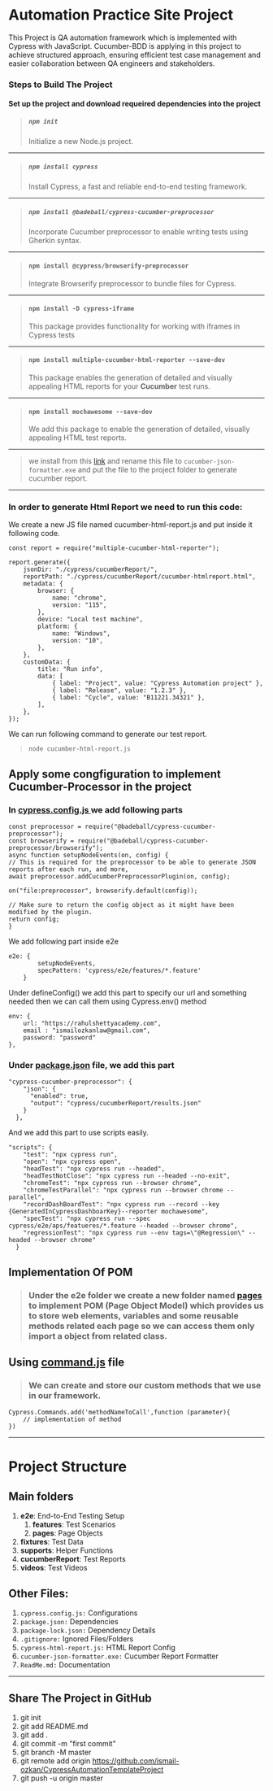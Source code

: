 # Automation Practice Site Project

This Project is QA automation framework which is implemented with Cypress with JavaScript. Cucumber-BDD is applying in
this project to achieve structured approach, ensuring efficient test case management and easier collaboration between QA
engineers and stakeholders.

### Steps to Build The Project

#### Set up the project and download requeired dependencies into the project

> ##### `npm init `
> Initialize a new Node.js project.
---
> ##### `npm install cypress`
> Install Cypress, a fast and reliable end-to-end testing framework.
---
> ##### `npm install @badeball/cypress-cucumber-preprocessor`
> Incorporate Cucumber preprocessor to enable writing tests using Gherkin syntax.
---
> #### `npm install @cypress/browserify-preprocessor`
> Integrate Browserify preprocessor to bundle files for Cypress.
---
> #### `npm install -D cypress-iframe`
> This package provides functionality for working with iframes in Cypress tests
---
> #### `npm install multiple-cucumber-html-reporter --save-dev`
> This package enables the generation of detailed and visually appealing HTML reports for your **Cucumber** test runs.
---
> #### `npm install mochawesome --save-dev`
> We add this package to enable the generation of detailed, visually appealing HTML test reports.
---
> we install from this [link](https://github.com/cucumber/json-formatter/releases) and rename this file
> to `cucumber-json-formatter.exe` and put the file to the project folder to generate cucumber report.
---

### In order to generate Html Report we need to run this code:

We create a new JS file named cucumber-html-report.js and put inside it following code.

```
const report = require("multiple-cucumber-html-reporter");

report.generate({
    jsonDir: "./cypress/cucumberReport/",
    reportPath: "./cypress/cucumberReport/cucumber-htmlreport.html",
    metadata: {
        browser: {
            name: "chrome",
            version: "115",
        },
        device: "Local test machine",
        platform: {
            name: "Windows",
            version: "10",
        },
    },
    customData: {
        title: "Run info",
        data: [
            { label: "Project", value: "Cypress Automation project" },
            { label: "Release", value: "1.2.3" },
            { label: "Cycle", value: "B11221.34321" },
        ],
    },
});
```

We can run following command to generate our test report.
> ``node cucumber-html-report.js``

## Apply some congfiguration to implement Cucumber-Processor in the project

### In [cypress.config.js ](C:\Users\ismail\WebstormProjects\AutomationPracticeSiteProject\cypress.config.js) we add following parts

``` 
const preprocessor = require("@badeball/cypress-cucumber-preprocessor");
const browserify = require("@badeball/cypress-cucumber-preprocessor/browserify");
async function setupNodeEvents(on, config) {
// This is required for the preprocessor to be able to generate JSON reports after each run, and more,
await preprocessor.addCucumberPreprocessorPlugin(on, config);

on("file:preprocessor", browserify.default(config));

// Make sure to return the config object as it might have been modified by the plugin.
return config;
}
```
We add following part inside e2e
```
e2e: {
        setupNodeEvents,
        specPattern: 'cypress/e2e/features/*.feature'
    }
```
Under defineConfig() we add this part to specify our url and something needed then we can call them using Cypress.env()
method

```
env: {
    url: "https://rahulshettyacademy.com",
    email : "ismailozkanlaw@gmail.com",
    password: "password"
},
```

### Under [package.json](C:\Users\ismail\WebstormProjects\AutomationPracticeSiteProject\package.json) file, we add this part

```
"cypress-cucumber-preprocessor": {
    "json": {
      "enabled": true,
      "output": "cypress/cucumberReport/results.json"
    }
  },
```

And we add this part to use scripts easily.

```
"scripts": {
    "test": "npx cypress run",
    "open": "npx cypress open",
    "headTest": "npx cypress run --headed",
    "headTestNotClose": "npx cypress run --headed --no-exit",
    "chromeTest": "npx cypress run --browser chrome",
    "chromeTestParallel": "npx cypress run --browser chrome --parallel",
    "recordDashBoardTest": "npx cypress run --record --key {GeneratedInCypressDashboarKey}--reporter mochawesome",
    "specTest": "npx cypress run --spec cypress/e2e/aps/featueres/*.feature --headed --browser chrome",
    "regressionTest": "npx cypress run --env tags=\"@Regression\" --headed --browser chrome"
  }
```

## Implementation Of POM

> ### Under the e2e folder we create a new folder named [pages](C:\Users\ismail\WebstormProjects\AutomationPracticeSiteProject\cypress\support\pages) to implement POM (Page Object Model) which provides us to store web elements, variables and some reusable methods related each page so we can access them only import a object from related class.

## Using [command.js](C:\Users\ismail\WebstormProjects\AutomationPracticeSiteProject\cypress\support\commands.js) file

> ### We can create and store our custom methods that we use in our framework.

```
Cypress.Commands.add('methodNameToCall',function (parameter){
    // implementation of method
})
```

---

# Project Structure

## Main folders

1. **e2e**: End-to-End Testing Setup
   1. **features**: Test Scenarios
   2. **pages**: Page Objects
2. **fixtures**: Test Data
3. **supports**: Helper Functions
4. **cucumberReport**: Test Reports
5. **videos**: Test Videos

## Other Files:
1. `cypress.config.js:` Configurations
2. `package.json:` Dependencies
3. `package-lock.json:` Dependency Details
4. `.gitignore:` Ignored Files/Folders
5. ``cypress-html-report.js:`` HTML Report Config
6. ``cucumber-json-formatter.exe:`` Cucumber Report Formatter
7. ``ReadMe.md:`` Documentation
---
## Share The Project in GitHub

1. git init
2. git add README.md
3. git add .
4. git commit -m "first commit"
5. git branch -M master
6. git remote add origin https://github.com/ismail-ozkan/CypressAutomationTemplateProject
7. git push -u origin master
